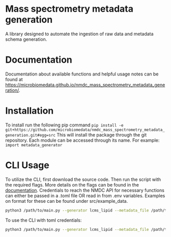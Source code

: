 # Mass spectrometry metadata generation
A library designed to automate the ingestion of raw data and metadata schema generation.

# Documentation
Documentation about available functions and helpful usage notes can be found at https://microbiomedata.github.io/nmdc_mass_spectrometry_metadata_generation/.

# Installation
To install run the following pip command ` pip install -e git+https://github.com/microbiomedata/nmdc_mass_spectrometry_metadata_generation.git#egg=src `
This will install the package through the git repository. Each module can be accessed through its name. For example:
`import metadata_generator `

# CLI Usage
To utilize the CLI, first download the source code. Then run the script with the required flags. More details on the flags can be found in the [documentation](https://microbiomedata.github.io/nmdc_mass_spectrometry_metadata_generation/functions.html#main-cli). Credentials to reach the NMDC API for necessary functions can either be passed in a .toml file OR read in from .env variables. Examples on format for these can be found under src/example_data.


```bash
python3 /path/to/main.py --generator lcms_lipid --metadata_file /path/to/csv --database_dump_json_path /path/to/dump --raw_data_url https://example.com/raw/ --process_data_url https://example.com/results/
```

To use the CLI with toml credentials:
```bash
python3 /path/to/main.py --generator lcms_lipid --metadata_file /path/to/csv --database_dump_json_path /path/to/dump --raw_data_url https://example.com/raw/ --process_data_url https://example.com/results/ --minting_config_creds path/to/config_creds.toml
```

